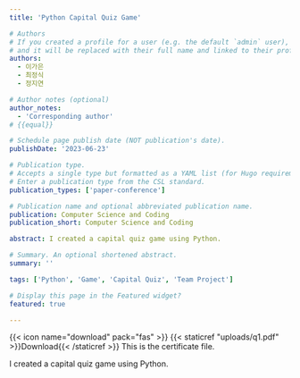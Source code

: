 ```yaml
---
title: 'Python Capital Quiz Game'

# Authors
# If you created a profile for a user (e.g. the default `admin` user), write the username (folder name) here
# and it will be replaced with their full name and linked to their profile.
authors:
  - 이가은
  - 최정식
  - 정지연

# Author notes (optional)
author_notes:
  - 'Corresponding author'
# {{equal}}

# Schedule page publish date (NOT publication's date).
publishDate: '2023-06-23'

# Publication type.
# Accepts a single type but formatted as a YAML list (for Hugo requirements).
# Enter a publication type from the CSL standard.
publication_types: ['paper-conference']

# Publication name and optional abbreviated publication name.
publication: Computer Science and Coding
publication_short: Computer Science and Coding

abstract: I created a capital quiz game using Python.

# Summary. An optional shortened abstract.
summary: ''

tags: ['Python', 'Game', 'Capital Quiz', 'Team Project']

# Display this page in the Featured widget?
featured: true

---
```

{{< icon name="download" pack="fas" >}} {{< staticref "uploads/q1.pdf" >}}Download{{< /staticref >}} This is the certificate file.

I created a capital quiz game using Python.
